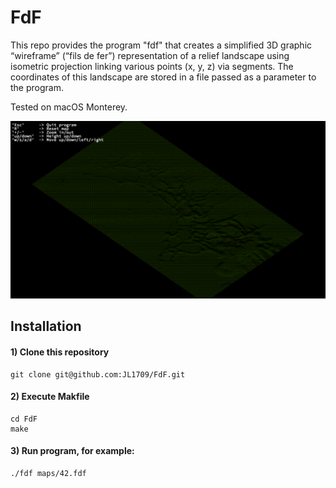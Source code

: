 # FdF
This repo provides the program "fdf" that creates a simplified 3D graphic “wireframe” (“fils de fer”) representation of a relief landscape using isometric projection linking various points (x, y, z) via segments. The coordinates of this landscape are stored in a file passed as a parameter to the program.  

Tested on macOS Monterey.

![Teaser SMPLify-XMC](mars.png)

## Installation

#### 1) Clone this repository 
```
git clone git@github.com:JL1709/FdF.git
```

#### 2) Execute Makfile
```
cd FdF
make
```

#### 3)  Run program, for example:
```
./fdf maps/42.fdf
```
